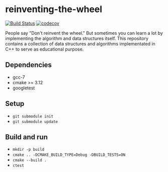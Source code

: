 # reinventing-the-wheel

[![Build Status](https://travis-ci.org/8igMac/reinventing-the-wheel.svg?branch=master)](https://travis-ci.org/8igMac/reinventing-the-wheel)
[![codecov](https://codecov.io/gh/8igMac/reinventing-the-wheel/branch/master/graph/badge.svg)](https://codecov.io/gh/8igMac/reinventing-the-wheel)


People say "Don't reinvent the wheel." But sometimes you can learn
a lot by implementing the algorithm and data structures itself.
This repository contains a collection of data structures and 
algorithms implementated in C++ to serve as educational purpose.

## Dependencies
- gcc-7
- cmake >= 3.12
- googletest 

## Setup
- `git submodule init`
- `git submodule update`

## Build and run
- `mkdir -p build`
- `cmake .. -DCMAKE_BUILD_TYPE=Debug -DBUILD_TESTS=ON`
- `cmake --build .`
- `ctest`
